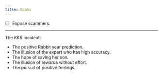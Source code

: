 ```yaml
---
title: Scams
---
```


- [ ] Expose scammers.

<!-- truncate -->

---

The KKR incident:
- The positive Rabbit year prediction.
- The illusion of the expert who has high accuracy.
- The hope of saving her son.
- The illusion of rewards without effort.
- The pursuit of positive feelings.

